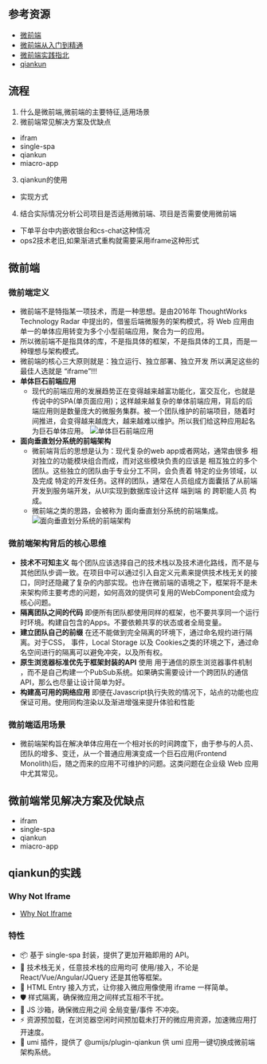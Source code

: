 ## 参考资源
- [微前端](https://swearer23.github.io/micro-frontends/)
- [微前端从入门到精通](https://juejin.cn/column/7117245118465179661)
- [微前端实践指北](https://juejin.cn/post/7069566144750813197)
- [qiankun](https://qiankun.umijs.org/zh/guide)
## 流程
1. 什么是微前端,微前端的主要特征,适用场景
2. 微前端常见解决方案及优缺点
  - ifram
  - single-spa
  - qiankun
  - miacro-app
3. qiankun的使用
  - 实现方式
4. 结合实际情况分析公司项目是否适用微前端、项目是否需要使用微前端
  - 下单平台中内嵌收银台和cs-chat这种情况
  - ops2技术老旧,如果渐进式重构就需要采用iframe这种形式
## 微前端
### 微前端定义
  - 微前端不是特指某一项技术，而是一种思想。是由2016年 ThoughtWorks Technology Radar 中提出的，借鉴后端微服务的架构模式，将 Web 应用由单一的单体应用转变为多个小型前端应用，聚合为一的应用。
  - 所以微前端不是指具体的库，不是指具体的框架，不是指具体的工具，而是一种理想与架构模式。
  - 微前端的核心三大原则就是：独立运行、独立部署、独立开发 所以满足这些的最佳人选就是 “iframe”!!!
- **单体巨石前端应用**
  - 现代的前端应用的发展趋势正在变得越来越富功能化，富交互化，也就是传说中的SPA(单页面应用)；这样越来越复杂的单体前端应用，背后的后端应用则是数量庞大的微服务集群。被一个团队维护的前端项目，随着时间推进，会变得越来越庞大，越来越难以维护。所以我们给这种应用起名为巨石单体应用。
  ![单体巨石前端应用](https://swearer23.github.io/micro-frontends/ressources/diagrams/organisational/monolith-frontback-microservices.png)
- **面向垂直划分系统的前端架构**
  - 微前端背后的思想是认为：现代复杂的web app或者网站，通常由很多 相对独立的功能模块组合而成，而对这些模块负责的应该是 相互独立的多个团队。这些独立的团队由于专业分工不同，会负责着 特定的业务领域，以及完成 特定的开发任务。这样的团队，通常在人员组成方面囊括了从前端开发到服务端开发，从UI实现到数据库设计这样 端到端 的 跨职能人员 构成。
  - 微前端之类的思路，会被称为 面向垂直划分系统的前端集成。
  ![面向垂直划分系统的前端架构](https://swearer23.github.io/micro-frontends/ressources/diagrams/organisational/verticals-headline.png)
### 微前端架构背后的核心思维
- **技术不可知主义**
  每个团队应该选择自己的技术栈以及技术进化路线，而不是与其他团队步调一致。在项目中可以通过引入自定义元素来提供技术栈无关的接口，同时还隐藏了复杂的内部实现。也许在微前端的语境之下，框架将不是未来架构师主要考虑的问题，如何高效的提供可复用的WebComponent会成为核心问题。
- **隔离团队之间的代码**
  即便所有团队都使用同样的框架，也不要共享同一个运行时环境。构建自包含的Apps。不要依赖共享的状态或者全局变量。
- **建立团队自己的前缀**
  在还不能做到完全隔离的环境下，通过命名规约进行隔离。对于CSS， 事件，Local Storage 以及 Cookies之类的环境之下，通过命名空间进行的隔离可以避免冲突，以及所有权。
- **原生浏览器标准优先于框架封装的API**
  使用 用于通信的原生浏览器事件机制 ，而不是自己构建一个PubSub系统。如果确实需要设计一个跨团队的通信API，那么也尽量让设计简单为好。
- **构建高可用的网络应用**
  即便在Javascript执行失败的情况下，站点的功能也应保证可用。使用同构渲染以及渐进增强来提升体验和性能
### 微前端适用场景
- 微前端架构旨在解决单体应用在一个相对长的时间跨度下，由于参与的人员、团队的增多、变迁，从一个普通应用演变成一个巨石应用(Frontend Monolith)后，随之而来的应用不可维护的问题。这类问题在企业级 Web 应用中尤其常见。

## 微前端常见解决方案及优缺点
- ifram
- single-spa
- qiankun
- miacro-app

## qiankun的实践
### Why Not Iframe
- [Why Not Iframe](https://www.yuque.com/kuitos/gky7yw/gesexv)
### 特性
- 📦 基于 single-spa 封装，提供了更加开箱即用的 API。
- 📱 技术栈无关，任意技术栈的应用均可 使用/接入，不论是 React/Vue/Angular/JQuery 还是其他等框架。
- 💪 HTML Entry 接入方式，让你接入微应用像使用 iframe 一样简单。
- 🛡​ 样式隔离，确保微应用之间样式互相不干扰。
- 🧳 JS 沙箱，确保微应用之间 全局变量/事件 不冲突。
- ⚡️ 资源预加载，在浏览器空闲时间预加载未打开的微应用资源，加速微应用打开速度。
- 🔌 umi 插件，提供了 @umijs/plugin-qiankun 供 umi 应用一键切换成微前端架构系统。

